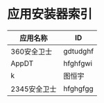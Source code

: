 # 应用安装器索引
| 应用名称 | ID |
| --- | --- |
| 360安全卫士 | gdtudghf |
| AppDT | hfghfgwi |
| k | 图恒宇 |
| 2345安全卫士 | hfghgfgg |
